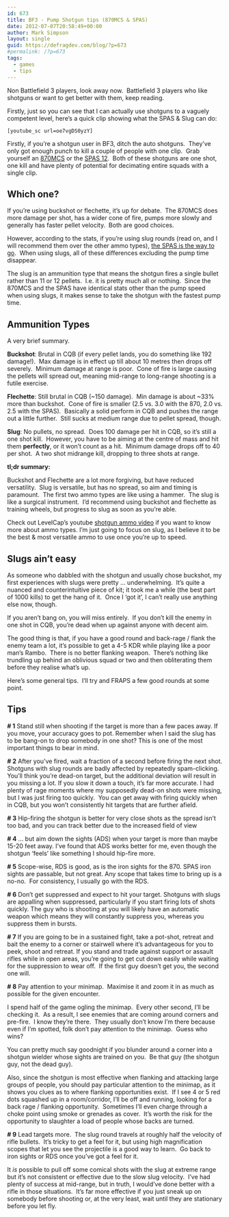```yaml
---
id: 673
title: BF3 - Pump Shotgun tips (870MCS & SPAS)
date: 2012-07-07T20:58:49+00:00
author: Mark Simpson
layout: single
guid: https://defragdev.com/blog/?p=673
#permalink: /?p=673
tags:
  - games
  - tips
---
```

Non Battlefield 3 players, look away now.  Battlefield 3 players who like shotguns or want to get better with them, keep reading.

Firstly, just so you can see that I can actually use shotguns to a vaguely competent level, here&#8217;s a quick clip showing what the SPAS & Slug can do:

`[youtube_sc url=oe7vgDS0yzY]`

Firstly, if you’re a shotgun user in BF3, ditch the auto shotguns.  They’ve only got enough punch to kill a couple of people with one clip.  Grab yourself an [870MCS](http://battlefield.wikia.com/wiki/870MCS) or the [SPAS 12](http://battlefield.wikia.com/wiki/SPAS-12).  Both of these shotguns are one shot, one kill and have plenty of potential for decimating entire squads with a single clip.

## Which one?

If you’re using buckshot or flechette, it’s up for debate.  The 870MCS does more damage per shot, has a wider cone of fire, pumps more slowly and generally has faster pellet velocity.  Both are good choices.

However, according to the stats, if you’re using slug rounds (read on, and I will recommend them over the other ammo types), [the SPAS is the way to go](http://symthic.com/charts.php?class=7&sort=Class&adsc=ASC&attc=None).  When using slugs, all of these differences excluding the pump time disappear.

The slug is an ammunition type that means the shotgun fires a single bullet rather than 11 or 12 pellets.  I.e. it is pretty much all or nothing.  Since the 870MCS and the SPAS have identical stats other than the pump speed when using slugs, it makes sense to take the shotgun with the fastest pump time.

<!--more-->

## Ammunition Types

A very brief summary.

**Buckshot**: Brutal in CQB (if every pellet lands, you do something like 192 damage!).  Max damage is in effect up till about 10 metres then drops off severely.  Minimum damage at range is poor.  Cone of fire is large causing the pellets will spread out, meaning mid-range to long-range shooting is a futile exercise.

**Flechette**: Still brutal in CQB (~150 damage).  Min damage is about ~33% more than buckshot.  Cone of fire is smaller (2.5 vs. 3.0 with the 870, 2.0 vs. 2.5 with the SPAS).  Basically a solid perform in CQB and pushes the range out a little further.  Still sucks at medium range due to pellet spread, though.

**Slug**: No pullets, no spread.  Does 100 damage per hit in CQB, so it’s still a one shot kill.  However, you have to be aiming at the centre of mass and hit them **perfectly**, or it won’t count as a hit.  Minimum damage drops off to 40 per shot.  A two shot midrange kill, dropping to three shots at range.

**tl;dr summary:**

Buckshot and Flechette are a lot more forgiving, but have reduced versatility.  Slug is versatile, but has no spread, so aim and timing is paramount.  The first two ammo types are like using a hammer.  The slug is like a surgical instrument.  I’d recommend using buckshot and flechette as training wheels, but progress to slug as soon as you’re able.

Check out LevelCap’s youtube [shotgun ammo video](http://www.youtube.com/watch?v=0amPLAAnjIg&feature=g-u-u) if you want to know more about ammo types. I’m just going to focus on slug, as I believe it to be the best & most versatile ammo to use once you’re up to speed.

## Slugs ain’t easy

As someone who dabbled with the shotgun and usually chose buckshot, my first experiences with slugs were pretty … underwhelming.  It’s quite a nuanced and counterintuitive piece of kit; it took me a while (the best part of 1000 kills) to get the hang of it.  Once I ‘got it’, I can’t really use anything else now, though.

If you aren&#8217;t bang on, you will miss entirely.  If you don&#8217;t kill the enemy in one shot in CQB, you&#8217;re dead when up against anyone with decent aim.

The good thing is that, if you have a good round and back-rage / flank the enemy team a lot, it’s possible to get a 4-5 KDR while playing like a poor man’s Rambo.  There is no better flanking weapon.  There’s nothing like trundling up behind an oblivious squad or two and then obliterating them before they realise what’s up.

Here’s some general tips.  I’ll try and FRAPS a few good rounds at some point.

## Tips

**\# 1** Stand still when shooting if the target is more than a few paces away. If you move, your accuracy goes to pot. Remember when I said the slug has to be bang-on to drop somebody in one shot? This is one of the most important things to bear in mind.

**\# 2** After you’ve fired, wait a fraction of a second before firing the next shot. Shotguns with slug rounds are badly affected by repeatedly spam-clicking. You&#8217;ll think you&#8217;re dead-on target, but the additional deviation will result in you missing a lot. If you slow it down a touch, it&#8217;s far more accurate. I had plenty of rage moments where my supposedly dead-on shots were missing, but I was just firing too quickly.  You can get away with firing quickly when in CQB, but you won’t consistently hit targets that are further afield.

**\# 3** Hip-firing the shotgun is better for very close shots as the spread isn&#8217;t too bad, and you can track better due to the increased field of view

**\# 4** &#8230; but aim down the sights (ADS) when your target is more than maybe 15-20 feet away. I&#8217;ve found that ADS works better for me, even though the shotgun &#8216;feels&#8217; like something I should hip-fire more.

**\# 5** Scope-wise, RDS is good, as is the iron sights for the 870. SPAS iron sights are passable, but not great. Any scope that takes time to bring up is a no-no.  For consistency, I usually go with the RDS.

**\# 6** Don’t get suppressed and expect to hit your target. Shotguns with slugs are appalling when suppressed, particularly if you start firing lots of shots quickly. The guy who is shooting at you will likely have an automatic weapon which means they will constantly suppress you, whereas you suppress them in bursts.

**\# 7** If you are going to be in a sustained fight, take a pot-shot, retreat and bait the enemy to a corner or stairwell where it&#8217;s advantageous for you to peek, shoot and retreat. If you stand and trade against support or assault rifles while in open areas, you&#8217;re going to get cut down easily while waiting for the suppression to wear off.  If the first guy doesn’t get you, the second one will.

**\# 8** Pay attention to your minimap.  Maximise it and zoom it in as much as possible for the given encounter.

I spend half of the game ogling the minimap.  Every other second, I’ll be checking it.  As a result, I see enemies that are coming around corners and pre-fire.  I know they’re there.  They usually don’t know I’m there because even if I’m spotted, folk don’t pay attention to the minimap.  Guess who wins?

You can pretty much say goodnight if you blunder around a corner into a shotgun wielder whose sights are trained on you.  Be that guy (the shotgun guy, not the dead guy).

Also, since the shotgun is most effective when flanking and attacking large groups of people, you should pay particular attention to the minimap, as it shows you clues as to where flanking opportunities exist.  If I see 4 or 5 red dots squashed up in a room/corridor, I’ll be off and running, looking for a back rage / flanking opportunity.  Sometimes I’ll even charge through a choke point using smoke or grenades as cover.  It’s worth the risk for the opportunity to slaughter a load of people whose backs are turned.

**\# 9** Lead targets more.  The slug round travels at roughly half the velocity of rifle bullets.  It’s tricky to get a feel for it, but using high magnification scopes that let you see the projectile is a good way to learn.  Go back to iron sights or RDS once you’ve got a feel for it.

It _is_ possible to pull off some comical shots with the slug at extreme range but it’s not consistent or effective due to the slow slug velocity.  I’ve had plenty of success at mid-range, but in truth, I would’ve done better with a rifle in those situations.  It’s far more effective if you just sneak up on somebody before shooting or, at the very least, wait until they are stationary before you let fly.